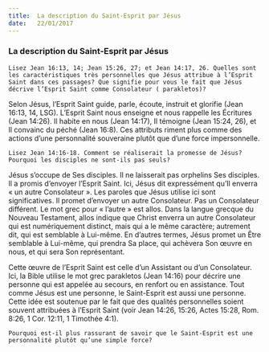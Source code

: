 ```yaml
---
title:  La description du Saint-Esprit par Jésus
date:   22/01/2017
---
```


### La description du Saint-Esprit par Jésus 

`Lisez Jean 16:13, 14; Jean 15:26, 27; et Jean 14:17, 26. Quelles sont les caractéristiques très personnelles que Jésus attribue à l’Esprit Saint dans ces passages? Que signifie pour vous le fait que Jésus décrive l’Esprit Saint comme Consolateur ( parakletos)?` 

Selon Jésus, l’Esprit Saint guide, parle, écoute, instruit et glorifie (Jean 16:13, 14, LSG). L’Esprit Saint nous enseigne et nous rappelle les Écritures (Jean 14:26). Il habite en nous (Jean 14:17), Il témoigne (Jean 15:24, 26), et Il convainc du péché (Jean 16:8). Ces attributs riment plus comme des actions d’une personnalité souveraine plutôt que d’une force impersonnelle. 

`Lisez Jean 14:16-18. Comment se réaliserait la promesse de Jésus? Pourquoi les disciples ne sont-ils pas seuls?` 

Jésus s’occupe de Ses disciples. Il ne laisserait pas orphelins Ses disciples. Il a promis d’envoyer l’Esprit Saint. Ici, Jésus dit expressément qu’Il enverra « un autre Consolateur ». Les paroles que Jésus utilise ici sont significatives. Il promet d’envoyer un autre Consolateur. Pas un Consolateur différent. Le mot grec pour « l’autre » est allos. Dans la langue grecque du Nouveau Testament, allos indique que Christ enverra un autre Consolateur qui est numériquement distinct, mais qui a le même caractère; autrement dit, qui est semblable à Lui-même. En d’autres termes, Jésus promet un Être semblable à Lui-même, qui prendra Sa place, qui achèvera Son œuvre en nous, et qui sera Son représentant. 

Cette œuvre de l’Esprit Saint est celle d’un Assistant ou d’un Consolateur. Ici, la Bible utilise le mot grec parakletos (Jean 14:16) pour décrire une personne qui est appelée au secours, en renfort ou en assistance. Tout comme Jésus est une personne, le Saint-Esprit est aussi une personne. Cette idée est soutenue par le fait que des qualités personnelles soient souvent attribuées à l’Esprit Saint (voir Jean 14:26, 15:26, Actes 15:28, Rom. 8:26, 1 Cor. 12:11, 1 Timothée 4:1). 

`Pourquoi est-il plus rassurant de savoir que le Saint-Esprit est une personnalité plutôt qu’une simple force?` 